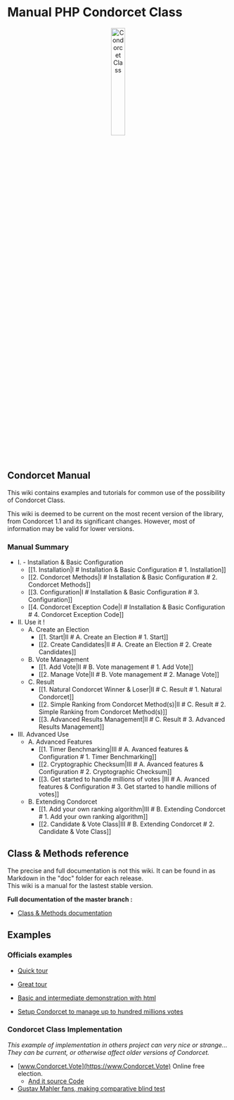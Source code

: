 # Manual PHP Condorcet Class

<p align="center">
  <img src="https://raw.githubusercontent.com/julien-boudry/Condorcet/master/condorcet-logo.png" alt="Condorcet Class" width="25%">
</p>   

## Condorcet Manual

This wiki contains examples and tutorials for common use of the possibility of Condorcet Class.   

This wiki is deemed to be current on the most recent version of the library, from Condorcet 1.1 and its significant changes. However, most of information may be valid for lower versions.  


### Manual Summary

* I. - Installation & Basic Configuration
  * [[1. Installation|I # Installation & Basic Configuration # 1. Installation]]
  * [[2. Condorcet Methods|I # Installation & Basic Configuration # 2. Condorcet Methods]]
  * [[3. Configuration|I # Installation & Basic Configuration # 3. Configuration]]
  * [[4. Condorcet Exception Code|I # Installation & Basic Configuration # 4. Condorcet Exception Code]]
* II. Use it !
  * A. Create an Election
     * [[1. Start|II # A. Create an Election # 1. Start]]
     * [[2. Create Candidates|II # A. Create an Election # 2. Create Candidates]]
  * B. Vote Management
     * [[1. Add Vote|II # B. Vote management # 1. Add Vote]]
     * [[2. Manage Vote|II # B. Vote management # 2. Manage Vote]]
  * C. Result
     * [[1. Natural Condorcet Winner & Loser|II # C. Result # 1. Natural Condorcet]]
     * [[2. Simple Ranking from Condorcet Method(s)|II # C. Result # 2. Simple Ranking from Condorcet Method(s)]]
     * [[3. Advanced Results Management|II # C. Result # 3. Advanced Results Management]]
* III. Advanced Use
  * A. Advanced Features
     * [[1. Timer Benchmarking|III # A. Avanced features & Configuration # 1. Timer Benchmarking]]
     * [[2. Cryptographic Checksum|III # A. Avanced features & Configuration # 2. Cryptographic Checksum]]
     * [[3. Get started to handle millions of votes |III # A. Avanced features & Configuration # 3. Get started to handle millions of votes]]
  * B. Extending Condorcet
     * [[1. Add your own ranking algorithm|III # B. Extending Condorcet # 1. Add your own ranking algorithm]]
     * [[2. Candidate & Vote Class|III # B. Extending Condorcet # 2. Candidate & Vote Class]]


## Class & Methods reference

The precise and full documentation is not this wiki. It can be found in as Markdown in the "doc" folder for each release.    
This wiki is a manual for the lastest stable version.

**Full documentation of the master branch :**
* [Class & Methods documentation](https://github.com/julien-boudry/Condorcet/tree/master/doc)


## Examples

### Officials examples

* [Quick tour](https://github.com/julien-boudry/Condorcet#really-quick-and-simple-example)
* [Great tour](https://github.com/julien-boudry/Condorcet/blob/master/examples/Overview.php)
* [Basic and intermediate demonstration with html](https://github.com/julien-boudry/Condorcet/tree/master/examples/examples-with-html)

* [Setup Condorcet to manage up to hundred millions votes](https://github.com/julien-boudry/Condorcet/blob/master/examples/specifics_examples/use_large_election_external_database_drivers.php)


### Condorcet Class Implementation

_This example of implementation in others project can very nice or strange... They can be current, or otherwise affect older versions of Condorcet._   

* [www.Condorcet.Vote](https://www.Condorcet.Vote) Online free election.    
  * [And it source Code](https://github.com/julien-boudry/Condorcet.Vote)
* [Gustav Mahler fans, making comparative blind test](https://github.com/julien-boudry/Mahler-S2-BlindTest-Condorcet)